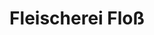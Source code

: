 ---
title: "Fleischerei Floß"
url: /lengenfeld/fleischerei-floss-zwickauer-strasse/
shop: Metzgerei
---